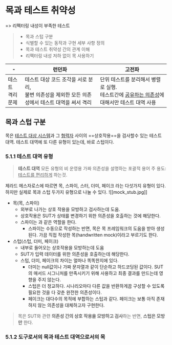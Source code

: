 # 목과 테스트 취약성
=> 리펙터링 내성이 부족한 테스트

> - 목과 스텁 구분
> - 식별할 수 있는 동작과 구현 세부 사항 정의
> - 목과 테스트 취약성 간의 관계 이해
> - 리팩터링 내성 저하 없이 목 사용하기

|-|런던파|고전파|
|------|---|---|
|테스트<br/>격리문제|테스트 대상 코드 조각을 서로 분리,<br/>불변 의존성을 제외한 모든 의존성에서 테스트 대역을 써서 격리|단위 테스트를 분리해서 병렬로 실행.<br/>테스트간에 <u>공유하는 의존성</u>에 대해서만 테스트 대역 사용|

## 목과 스텁 구분
목은 <u>테스트 대상 시스템</u>과 그 <u>협력자</u> 사이의 ==상호작용==을 검사할수 있는 테스트 대역.
테스트 대역에 또 다른 유형이 있는데, 바로 스텁이다.

### 5.1.1 테스트 대역 유형
>**테스트 대역**
>모든 유형의 비 운영용 가짜 의존성을 설명하는 포괄적 용어
>주 용도: <u>테스트를 편리하게</u> 하는것.

제라드 메스자로스에 따르면 목, 스파이, 스터, 더미, 페이크 라는 다섯가지 유형이 있다.
하지만 실제로 목과 스텁 두가지 유형으로 나눌 수 있다.
![[mock_stub.jpg]]
- 목(목, 스파이)
	- 외부로 나가는 상호 작용을 모방하고 검사하는데 도움.
	- 상호작용은 SUT가 상태를 변경하기 위한 의존성을 호출하는 것에 해당한다.
	- 스파이는 과 같은 역할을 한다.
		- 스파이는 수동으로 작성하는 반면, 목은 목 프레임워크의 도움을 받아 생성된다. 가끔 직접 작성한 목(handwritten mock)이라고 부르기도 한다.
- 스텁(스텁, 더미, 페이크)
	- 내부로 들어오는 상호작용을 모방하는데 도움
	- SUT가 입력 데이터를 위한 의존성을 호출하는데 해당한다.
	- 스텁, 더미, 페이크의 차이는 얼마나 똑똑한지에 있다.
		- 더미는 null값이나 가짜 문자열과 같이 단순하고 하드코딩된 값이다. SUT의 매서드 시그니처를 만족시키기 위해 사용하고 최종 결과를 만드는데 영향을 주지 않는다.
		- 스텁은 더 정교하다. 시나리오마다 다른 값을 반환하게끔 구성할 수 있도록 필요한 것을 다 갖춘 완전한 의존성이다.
		- 페이크는 대다수의 목적에 부합하는 스텁과 같다. 페이크는 보통 아직 존재하지 않는 의존성을 대체하고자 구현한다.

> 목은 SUT와 관련 **의존성 간의 상호 작용을 모방하고 검사**하는 반면, 
> **스텁은 모방만** 한다.

### 5.1.2 도구로서의 목과 테스트 대역으로서의 목
